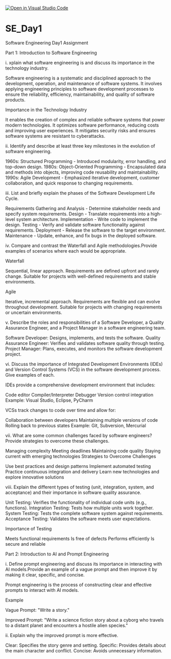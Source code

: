 [![Open in Visual Studio Code](https://classroom.github.com/assets/open-in-vscode-2e0aaae1b6195c2367325f4f02e2d04e9abb55f0b24a779b69b11b9e10269abc.svg)](https://classroom.github.com/online_ide?assignment_repo_id=18322976&assignment_repo_type=AssignmentRepo)
# SE_Day1
Software Engineering Day1 Assignment

Part 1: Introduction to Software Engineering

i. xplain what software engineering is and discuss its importance in the technology industry. 

Software engineering is a systematic and disciplined approach to the development, operation, and maintenance of software systems. It involves applying engineering principles to software development processes to ensure the reliability, efficiency, maintainability, and quality of software products.

Importance in the Technology Industry

It enables the creation of complex and reliable software systems that power modern technologies.
It optimizes software performance, reducing costs and improving user experiences.
It mitigates security risks and ensures software systems are resistant to cyberattacks.


ii. Identify and describe at least three key milestones in the evolution of software engineering.

1960s: Structured Programming - Introduced modularity, error handling, and top-down design.
1980s: Object-Oriented Programming - Encapsulated data and methods into objects, improving code reusability and maintainability.
1990s: Agile Development - Emphasized iterative development, customer collaboration, and quick response to changing requirements.

iii. List and briefly explain the phases of the Software Development Life Cycle.

Requirements Gathering and Analysis - Determine stakeholder needs and specify system requirements.
Design - Translate requirements into a high-level system architecture.
Implementation - Write code to implement the design.
Testing - Verify and validate software functionality against requirements.
Deployment - Release the software to the target environment.
Maintenance - Update, enhance, and fix bugs in the deployed software.

iv. Compare and contrast the Waterfall and Agile methodologies.Provide examples of scenarios where each would be appropriate.

Waterfall

Sequential, linear approach.
Requirements are defined upfront and rarely change.
Suitable for projects with well-defined requirements and stable environments.

Agile

Iterative, incremental approach.
Requirements are flexible and can evolve throughout development.
Suitable for projects with changing requirements or uncertain environments.

v. Describe the roles and responsibilities of a Software Developer, a Quality Assurance Engineer, and a Project Manager in a software engineering team.

Software Developer: Designs, implements, and tests the software.
Quality Assurance Engineer: Verifies and validates software quality through testing.
Project Manager: Plans, executes, and monitors the software development project.

vi. Discuss the importance of Integrated Development Environments (IDEs) and Version Control Systems (VCS) in the software development process. Give examples of each.

IDEs provide a comprehensive development environment that includes:

Code editor
Compiler/Interpreter
Debugger
Version control integration
Example: Visual Studio, Eclipse, PyCharm

VCSs track changes to code over time and allow for:

Collaboration between developers
Maintaining multiple versions of code
Rolling back to previous states
Example: Git, Subversion, Mercurial

vii.  What are some common challenges faced by software engineers? Provide strategies to overcome these challenges.

Managing complexity
Meeting deadlines
Maintaining code quality
Staying current with emerging technologies
Strategies to Overcome Challenges

Use best practices and design patterns
Implement automated testing
Practice continuous integration and delivery
Learn new technologies and explore innovative solutions

viii. Explain the different types of testing (unit, integration, system, and acceptance) and their importance in software quality assurance.

Unit Testing: Verifies the functionality of individual code units (e.g., functions).
Integration Testing: Tests how multiple units work together.
System Testing: Tests the complete software system against requirements.
Acceptance Testing: Validates the software meets user expectations.

Importance of Testing

Meets functional requirements
Is free of defects
Performs efficiently
Is secure and reliable

Part 2: Introduction to AI and Prompt Engineering

i. Define prompt engineering and discuss its importance in interacting with AI models.Provide an example of a vague prompt and then improve it by making it clear, specific, and concise.

Prompt engineering is the process of constructing clear and effective prompts to interact with AI models.

Example

Vague Prompt: "Write a story."

Improved Prompt: "Write a science fiction story about a cyborg who travels to a distant planet and encounters a hostile alien species."

ii. Explain why the improved prompt is more effective.

Clear: Specifies the story genre and setting.
Specific: Provides details about the main character and conflict.
Concise: Avoids unnecessary information.
